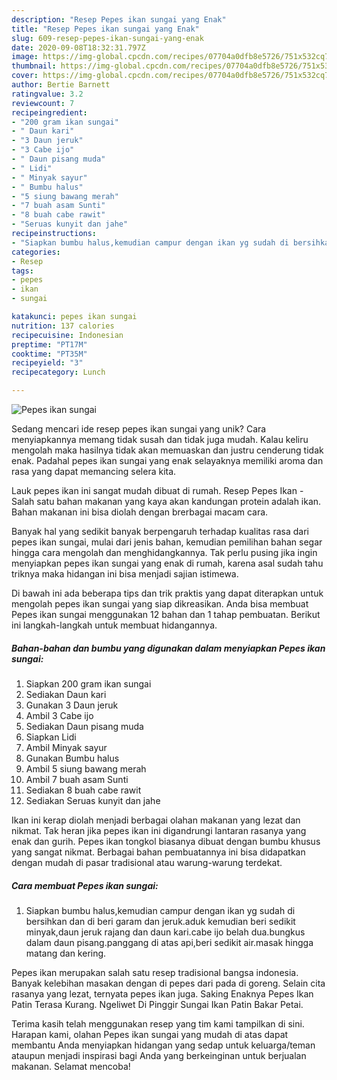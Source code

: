 ```yaml
---
description: "Resep Pepes ikan sungai yang Enak"
title: "Resep Pepes ikan sungai yang Enak"
slug: 609-resep-pepes-ikan-sungai-yang-enak
date: 2020-09-08T18:32:31.797Z
image: https://img-global.cpcdn.com/recipes/07704a0dfb8e5726/751x532cq70/pepes-ikan-sungai-foto-resep-utama.jpg
thumbnail: https://img-global.cpcdn.com/recipes/07704a0dfb8e5726/751x532cq70/pepes-ikan-sungai-foto-resep-utama.jpg
cover: https://img-global.cpcdn.com/recipes/07704a0dfb8e5726/751x532cq70/pepes-ikan-sungai-foto-resep-utama.jpg
author: Bertie Barnett
ratingvalue: 3.2
reviewcount: 7
recipeingredient:
- "200 gram ikan sungai"
- " Daun kari"
- "3 Daun jeruk"
- "3 Cabe ijo"
- " Daun pisang muda"
- " Lidi"
- " Minyak sayur"
- " Bumbu halus"
- "5 siung bawang merah"
- "7 buah asam Sunti"
- "8 buah cabe rawit"
- "Seruas kunyit dan jahe"
recipeinstructions:
- "Siapkan bumbu halus,kemudian campur dengan ikan yg sudah di bersihkan dan di beri garam dan jeruk.aduk kemudian beri sedikit minyak,daun jeruk rajang dan daun kari.cabe ijo belah dua.bungkus dalam daun pisang.panggang di atas api,beri sedikit air.masak hingga matang dan kering."
categories:
- Resep
tags:
- pepes
- ikan
- sungai

katakunci: pepes ikan sungai 
nutrition: 137 calories
recipecuisine: Indonesian
preptime: "PT17M"
cooktime: "PT35M"
recipeyield: "3"
recipecategory: Lunch

---
```



![Pepes ikan sungai](https://img-global.cpcdn.com/recipes/07704a0dfb8e5726/751x532cq70/pepes-ikan-sungai-foto-resep-utama.jpg)

Sedang mencari ide resep pepes ikan sungai yang unik? Cara menyiapkannya memang tidak susah dan tidak juga mudah. Kalau keliru mengolah maka hasilnya tidak akan memuaskan dan justru cenderung tidak enak. Padahal pepes ikan sungai yang enak selayaknya memiliki aroma dan rasa yang dapat memancing selera kita.

Lauk pepes ikan ini sangat mudah dibuat di rumah. Resep Pepes Ikan - Salah satu bahan makanan yang kaya akan kandungan protein adalah ikan. Bahan makanan ini bisa diolah dengan brerbagai macam cara.

Banyak hal yang sedikit banyak berpengaruh terhadap kualitas rasa dari pepes ikan sungai, mulai dari jenis bahan, kemudian pemilihan bahan segar hingga cara mengolah dan menghidangkannya. Tak perlu pusing jika ingin menyiapkan pepes ikan sungai yang enak di rumah, karena asal sudah tahu triknya maka hidangan ini bisa menjadi sajian istimewa.


Di bawah ini ada beberapa tips dan trik praktis yang dapat diterapkan untuk mengolah pepes ikan sungai yang siap dikreasikan. Anda bisa membuat Pepes ikan sungai menggunakan 12 bahan dan 1 tahap pembuatan. Berikut ini langkah-langkah untuk membuat hidangannya.

<!--inarticleads1-->

##### Bahan-bahan dan bumbu yang digunakan dalam menyiapkan Pepes ikan sungai:

1. Siapkan 200 gram ikan sungai
1. Sediakan  Daun kari
1. Gunakan 3 Daun jeruk
1. Ambil 3 Cabe ijo
1. Sediakan  Daun pisang muda
1. Siapkan  Lidi
1. Ambil  Minyak sayur
1. Gunakan  Bumbu halus
1. Ambil 5 siung bawang merah
1. Ambil 7 buah asam Sunti
1. Sediakan 8 buah cabe rawit
1. Sediakan Seruas kunyit dan jahe


Ikan ini kerap diolah menjadi berbagai olahan makanan yang lezat dan nikmat. Tak heran jika pepes ikan ini digandrungi lantaran rasanya yang enak dan gurih. Pepes ikan tongkol biasanya dibuat dengan bumbu khusus yang sangat nikmat. Berbagai bahan pembuatannya ini bisa didapatkan dengan mudah di pasar tradisional atau warung-warung terdekat. 

<!--inarticleads2-->

##### Cara membuat Pepes ikan sungai:

1. Siapkan bumbu halus,kemudian campur dengan ikan yg sudah di bersihkan dan di beri garam dan jeruk.aduk kemudian beri sedikit minyak,daun jeruk rajang dan daun kari.cabe ijo belah dua.bungkus dalam daun pisang.panggang di atas api,beri sedikit air.masak hingga matang dan kering.


Pepes ikan merupakan salah satu resep tradisional bangsa indonesia. Banyak kelebihan masakan dengan di pepes dari pada di goreng. Selain cita rasanya yang lezat, ternyata pepes ikan juga. Saking Enaknya Pepes Ikan Patin Terasa Kurang. Ngeliwet Di Pinggir Sungai Ikan Patin Bakar Petai. 

Terima kasih telah menggunakan resep yang tim kami tampilkan di sini. Harapan kami, olahan Pepes ikan sungai yang mudah di atas dapat membantu Anda menyiapkan hidangan yang sedap untuk keluarga/teman ataupun menjadi inspirasi bagi Anda yang berkeinginan untuk berjualan makanan. Selamat mencoba!
